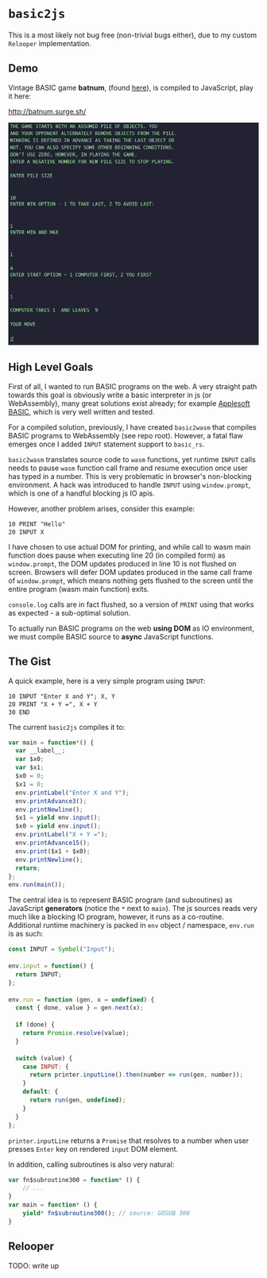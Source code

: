 # `basic2js`

This is a most likely not bug free (non-trivial bugs either), due to my custom `Relooper` implementation.

## Demo

Vintage BASIC game **batnum**, (found [here](https://www.atariarchives.org/basicgames/showpage.php?page=14)), is compiled to JavaScript, play it here:

http://batnum.surge.sh/

![](./batnum.png)

## High Level Goals

First of all, I wanted to run BASIC programs on the web. A very straight path towards this goal is obviously write a basic interpreter in js (or WebAssembly), many great solutions exist already; for example [Applesoft BASIC](https://www.calormen.com/jsbasic/), which is very well written and tested.

For a compiled solution, previously, I have created `basic2wasm` that compiles BASIC programs to WebAssembly (see repo root). However, a fatal flaw emerges once I added `INPUT` statement support to `basic_rs`. 

`basic2wasm` translates source code to `wasm` functions, yet runtime `INPUT` calls needs to pause `wasm` function call frame and resume execution once user has typed in a number. This is very problematic in browser's non-blocking environment. A hack was introduced to handle `INPUT` using `window.prompt`, which is one of a handful blocking js IO apis.

However, another problem arises, consider this example:

```basic
10 PRINT "Hello"
20 INPUT X
```

I have chosen to use actual DOM for printing, and while call to wasm main function does pause when executing line 20 (in compiled form) as `window.prompt`, the DOM updates produced in line 10 is not flushed on screen. Browsers will defer DOM updates produced in the same call frame of `window.prompt`, which means nothing gets flushed to the screen until the entire program (wasm main function) exits. 

`console.log` calls are in fact flushed, so a version of `PRINT` using that works as expected - a sub-optimal solution.

To actually run BASIC programs on the web **using DOM** as IO environment, we must compile BASIC source to **async** JavaScript functions.

## The Gist

A quick example, here is a very simple program using `INPUT`:

```basic
10 INPUT "Enter X and Y"; X, Y
20 PRINT "X + Y =", X + Y
30 END
```

The current `basic2js` compiles it to:

```javascript
var main = function*() {
  var __label__;
  var $x0;
  var $x1;
  $x0 = 0;
  $x1 = 0;
  env.printLabel("Enter X and Y");
  env.printAdvance3();
  env.printNewline();
  $x1 = yield env.input();
  $x0 = yield env.input();
  env.printLabel("X + Y =");
  env.printAdvance15();
  env.print($x1 + $x0);
  env.printNewline();
  return;
};
env.run(main());
```

The central idea is to represent BASIC program (and subroutines) as JavaScript **generators** (notice the `*` next to `main`). The js sources reads very much like a blocking IO program, however, it runs as a co-routine. Additional runtime machinery is packed in `env` object / namespace, `env.run` is as such:

```javascript
const INPUT = Symbol("Input");

env.input = function() {
  return INPUT;    
};

env.run = function (gen, x = undefined) {
  const { done, value } = gen.next(x);

  if (done) {
    return Promise.resolve(value);
  }

  switch (value) {
    case INPUT: {
      return printer.inputLine().then(number => run(gen, number));
    }
    default: {
      return run(gen, undefined);
    }
  }
};
```

`printer.inputLine` returns a `Promise` that resolves to a number when user presses `Enter` key on rendered `input` DOM element.

In addition, calling subroutines is also very natural:

```javascript
var fn$subroutine300 = function* () {
    // ...
}
var main = function* () {
    yield* fn$subroutine300(); // source: GOSUB 300
}
```

## Relooper

TODO: write up
